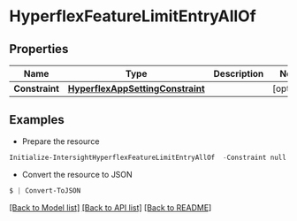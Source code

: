 # HyperflexFeatureLimitEntryAllOf
## Properties

Name | Type | Description | Notes
------------ | ------------- | ------------- | -------------
**Constraint** | [**HyperflexAppSettingConstraint**](HyperflexAppSettingConstraint.md) |  | [optional] 

## Examples

- Prepare the resource
```powershell
Initialize-IntersightHyperflexFeatureLimitEntryAllOf  -Constraint null
```

- Convert the resource to JSON
```powershell
$ | Convert-ToJSON
```

[[Back to Model list]](../README.md#documentation-for-models) [[Back to API list]](../README.md#documentation-for-api-endpoints) [[Back to README]](../README.md)

